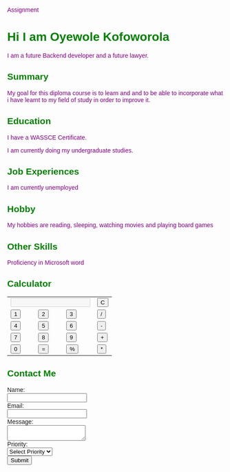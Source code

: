 Assignment
<html lang="en">
<head>
<meta charset="UTF-8">
<meta name="viewport" content="width=device-width, initial-scale=1.0">
<title>My Web Page</title> <style> /* CSS Styles */ body {font-family: Arial, sans-serif; margin: 0;padding: 20px;}h1, h2, h3 {color: green;}p { color: purple; }
container{ max-width: 800px; margin: 0 auto; background-color: blue;padding: 20px; border-radius: 10px;
    box-shadow: 0 0 10px rgba(0, 0,0.1)}
calculator {display: grid;grid-template-columns: repeat(4, 1fr); grid-gap: 10px;
  } calculator button {padding: 15px; font-size: 20px; background-color: white;
color: white; border: none; border-radius: 5px; cursor: pointer;} calculator button:hover {background-color: blue;}result{grid-column: span 4;
padding: 10px; text-align: right; background-color: blue; border: 1px solid ;border-radius: 5px;}
</style>
</head>
<body>
  <div class="container">
  <h1>Hi I am Oyewole Kofoworola</h1>
  <p>I am a future Backend developer and a future lawyer.</p>

  <h2>Summary</h2>
  <p>My goal for this diploma course is to learn and and to be able to incorporate what i have learnt to my field of study in order to improve it.</p>
  <h2>Education</h2>
  <p>I have a WASSCE Certificate.<p>
  <p> I am currently doing my undergraduate studies.<p>

  <h2>Job Experiences</h2>
  <p>I am currently unemployed <p>

  <h2>Hobby</h2>
  <p>My hobbies are reading, sleeping, watching movies and playing board games<p>

  <h2>Other Skills</h2>
  <p>Proficiency in Microsoft word <p>
  <h2>Calculator</h2>
<table class="calculator" >
    <tr>
      <td colspan="3"> <input class="display-box" type="text" id="result" disabled /> </td>
      <td> <input type="button" value="C" onclick="clearScreen()" id="btn" /> </td>
    </tr>
    <tr>
      <td> <input type="button" value="1" onclick="display('1')" /> </td>
      <td> <input type="button" value="2" onclick="display('2')" /> </td>
      <td> <input type="button" value="3" onclick="display('3')" /> </td>
      <td> <input type="button" value="/" onclick="display('/')" /> </td>
    </tr>
    <tr>
      <td> <input type="button" value="4" onclick="display('4')" /> </td>
      <td> <input type="button" value="5" onclick="display('5')" /> </td>
      <td> <input type="button" value="6" onclick="display('6')" /> </td>
      <td> <input type="button" value="-" onclick="display('-')" /> </td>
    </tr>
    <tr>
      <td> <input type="button" value="7" onclick="display('7')" /> </td>
      <td> <input type="button" value="8" onclick="display('8')" /> </td>
      <td> <input type="button" value="9" onclick="display('9')" /> </td>
      <td> <input type="button" value="+" onclick="display('+')" /> </td>
    </tr> <tr>
      <td> <input type="button" value="0" onclick="display('0')" /> </td>
      <td> <input type="button" value="=" onclick="calculate()" id="btn" /> </td>
      <td> <input type="button" value="%" onclick="display('%')" /> </td>
      <td> <input type="button" value="*" onclick="display('*')" /> </td>
    </tr>
</table>
<form>
  <h2>Contact Me</h2>
  <form id="contactForm" action="#" method="post" onsubmit="return validateForm()">
    <label for="name">Name:</label><br>
    <input type="text" id="name" name="name" required><br>
 <label for="email">Email:</label><br>
    <input type="email" id="email" name="email" required><br>
 <label for="message">Message:</label><br>
    <textarea id="message" name="message" required></textarea><br>
 <label for="priority">Priority:</label><br>
    <select id="priority" name="priority" required>
          <option value="" disabled selected>Select Priority</option>
      <option value="low">Low</option>
      <option value="medium">Medium</option>
      <option value="high">High</option>
    </select><br>
 <input type="submit" value="Submit">
  </form>
</div>
<function validateForm() {
  var name = document.getElementById("name").value;
  var email = document.getElementById("email").value;
  var message = document.getElementById("message").value;
  var priority = document.getElementById("priority").value;
 if (name == "" || email == "" || message == "" || priority == "") {
    alert("All fields must be filled out");  return false;   } 
</script>
